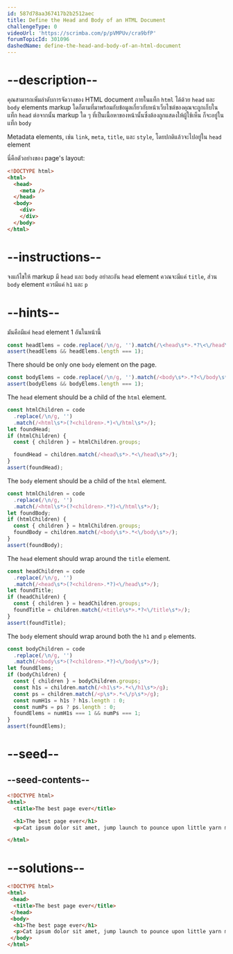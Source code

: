 ```yaml
---
id: 587d78aa367417b2b2512aec
title: Define the Head and Body of an HTML Document
challengeType: 0
videoUrl: 'https://scrimba.com/p/pVMPUv/cra9bfP'
forumTopicId: 301096
dashedName: define-the-head-and-body-of-an-html-document
---
```


# --description--

คุณสามารถเพิ่มลำดับการจัดวางของ HTML document ภายในแท็ก `html` ได้ด้วย `head` และ `body` elements
markup ใดก็ตามที่มาพร้อมกับข้อมูลเกี่ยวกับหน้าเว็บไซต์ของคุณจะถูกเก็บในแท็ก `head`
ต่อจากนั้น markup ใด ๆ ที่เป็นเนื้อหาของหน้านั้นซึ่งต้องถูกแสดงให้ผู้ใช้เห็น ก็จะอยู่ในแท็ก `body` 

Metadata elements, เช่น `link`, `meta`, `title`, และ `style`, โดยปกติแล้วจะไปอยู่ใน `head` element

นี่คือตัวอย่างของ page's layout:

```html
<!DOCTYPE html>
<html>
  <head>
    <meta />
  </head>
  <body>
    <div>
    </div>
  </body>
</html>
```

# --instructions--

จงแก้ไขให้ markup มี `head` และ `body` อย่าละอัน
`head` element ควณจะมีแค่ `title`, ส่วน `body` element ควรมีแค่ `h1` และ `p`

# --hints--

มันคือมีแค่ `head` element 1 อันในหน้านี้

```js
const headElems = code.replace(/\n/g, '').match(/\<head\s*>.*?\<\/head\s*>/g);
assert(headElems && headElems.length === 1);
```

There should be only one `body` element on the page.

```js
const bodyElems = code.replace(/\n/g, '').match(/<body\s*>.*?<\/body\s*>/g);
assert(bodyElems && bodyElems.length === 1);
```

The `head` element should be a child of the `html` element.

```js
const htmlChildren = code
  .replace(/\n/g, '')
  .match(/<html\s*>(?<children>.*)<\/html\s*>/);
let foundHead;
if (htmlChildren) {
  const { children } = htmlChildren.groups;

  foundHead = children.match(/<head\s*>.*<\/head\s*>/);
}
assert(foundHead);
```

The `body` element should be a child of the `html` element.

```js
const htmlChildren = code
  .replace(/\n/g, '')
  .match(/<html\s*>(?<children>.*?)<\/html\s*>/);
let foundBody;
if (htmlChildren) {
  const { children } = htmlChildren.groups;
  foundBody = children.match(/<body\s*>.*<\/body\s*>/);
}
assert(foundBody);
```

The `head` element should wrap around the `title` element.

```js
const headChildren = code
  .replace(/\n/g, '')
  .match(/<head\s*>(?<children>.*?)<\/head\s*>/);
let foundTitle;
if (headChildren) {
  const { children } = headChildren.groups;
  foundTitle = children.match(/<title\s*>.*?<\/title\s*>/);
}
assert(foundTitle);
```

The `body` element should wrap around both the `h1` and `p` elements.

```js
const bodyChildren = code
  .replace(/\n/g, '')
  .match(/<body\s*>(?<children>.*?)<\/body\s*>/);
let foundElems;
if (bodyChildren) {
  const { children } = bodyChildren.groups;
  const h1s = children.match(/<h1\s*>.*<\/h1\s*>/g);
  const ps = children.match(/<p\s*>.*<\/p\s*>/g);
  const numH1s = h1s ? h1s.length : 0;
  const numPs = ps ? ps.length : 0;
  foundElems = numH1s === 1 && numPs === 1;
}
assert(foundElems);
```

# --seed--

## --seed-contents--

```html
<!DOCTYPE html>
<html>
  <title>The best page ever</title>

  <h1>The best page ever</h1>
  <p>Cat ipsum dolor sit amet, jump launch to pounce upon little yarn mouse, bare fangs at toy run hide in litter box until treats are fed. Go into a room to decide you didn't want to be in there anyway. I like big cats and i can not lie kitty ipsum dolor sit amet, shed everywhere shed everywhere stretching attack your ankles chase the red dot, hairball run catnip eat the grass sniff. Meow i could pee on this if i had the energy for slap owner's face at 5am until human fills food dish yet scamper. Knock dish off table head butt cant eat out of my own dish scratch the furniture. Make meme, make cute face. Sleep in the bathroom sink chase laser but pee in the shoe. Paw at your fat belly licks your face and eat grass, throw it back up kitty ipsum dolor sit amet, shed everywhere shed everywhere stretching attack your ankles chase the red dot, hairball run catnip eat the grass sniff.</p>

</html>
```

# --solutions--

```html
<!DOCTYPE html>
<html>
 <head>
  <title>The best page ever</title>
 </head>
 <body>
  <h1>The best page ever</h1>
  <p>Cat ipsum dolor sit amet, jump launch to pounce upon little yarn mouse, bare fangs at toy run hide in litter box until treats are fed. Go into a room to decide you didn't want to be in there anyway. I like big cats and i can not lie kitty ipsum dolor sit amet, shed everywhere shed everywhere stretching attack your ankles chase the red dot, hairball run catnip eat the grass sniff. Meow i could pee on this if i had the energy for slap owner's face at 5am until human fills food dish yet scamper. Knock dish off table head butt cant eat out of my own dish scratch the furniture. Make meme, make cute face. Sleep in the bathroom sink chase laser but pee in the shoe. Paw at your fat belly licks your face and eat grass, throw it back up kitty ipsum dolor sit amet, shed everywhere shed everywhere stretching attack your ankles chase the red dot, hairball run catnip eat the grass sniff.</p>
 </body>
</html>
```
